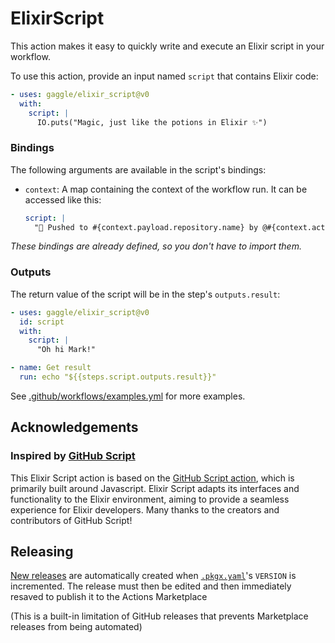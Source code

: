 # ElixirScript

This action makes it easy to quickly write and execute an Elixir script in your workflow.

To use this action, provide an input named `script` that contains Elixir code:

```yaml
- uses: gaggle/elixir_script@v0
  with:
    script: |
      IO.puts("Magic, just like the potions in Elixir ✨")
```

### Bindings

The following arguments are available in the script's bindings:

* `context`: A map containing the context of the workflow run.
  It can be accessed like this:
  ```yaml
  script: |
    "🚀 Pushed to #{context.payload.repository.name} by @#{context.actor}! 
  ```

_These bindings are already defined,
so you don't have to import them._

### Outputs

The return value of the script will be in the step's `outputs.result`:

```yaml
- uses: gaggle/elixir_script@v0
  id: script
  with:
    script: |
      "Oh hi Mark!"

- name: Get result
  run: echo "${{steps.script.outputs.result}}"
```

See [.github/workflows/examples.yml](.github/workflows/examples.yml) for more examples.

## Acknowledgements

### Inspired by [GitHub Script][github-script]

This Elixir Script action is based on the [GitHub Script action][github-script],
which is primarily built around Javascript.
Elixir Script adapts its interfaces and functionality to the Elixir environment,
aiming to provide a seamless experience for Elixir developers.
Many thanks to the creators and contributors of GitHub Script!

## Releasing

[New releases](https://github.com/gaggle/elixir_script/releases) are automatically created
when [`.pkgx.yaml`](.pkgx.yaml)'s `VERSION` is incremented.
The release must then be edited and then immediately resaved to publish it to the Actions Marketplace

(This is a built-in limitation of GitHub releases
that prevents Marketplace releases from being automated)

[github-script]: https://github.com/marketplace/actions/github-script

[tentacat]: https://github.com/edgurgel/tentacat
